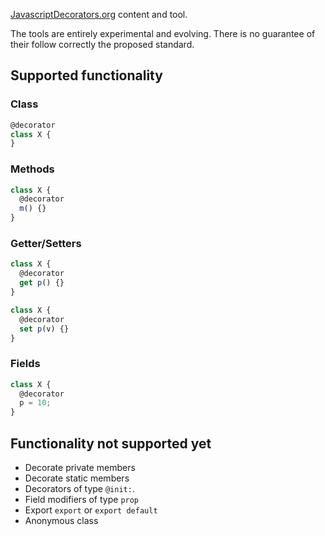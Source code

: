 [JavascriptDecorators.org](https://JavascriptDecorators.org) content and tool.

The tools are entirely experimental and evolving. There is no guarantee of their follow correctly
the proposed standard.

## Supported functionality

### Class

```js
@decorator
class X {
}
```

### Methods

```js
class X {
  @decorator
  m() {}
}
```

### Getter/Setters

```js
class X {
  @decorator
  get p() {}
}
```

```js
class X {
  @decorator
  set p(v) {}
}
```

### Fields

```js
class X {
  @decorator
  p = 10;
}
```


## Functionality not supported yet

- Decorate private members
- Decorate static members
- Decorators of type `@init:`.
- Field modifiers of type `prop`
- Export `export` or `export default`
- Anonymous class
